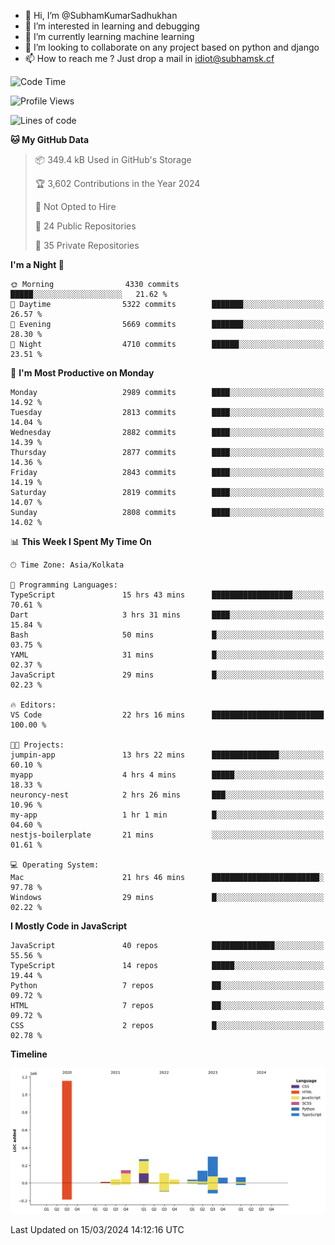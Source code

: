 - 👋 Hi, I’m @SubhamKumarSadhukhan
- 👀 I’m interested in learning and debugging
- 🌱 I’m currently learning machine learning
- 💞️ I’m looking to collaborate on any project based on python and django
- 📫 How to reach me ?
      Just drop a mail in idiot@subhamsk.cf

<!---
SubhamKumarSadhukhan/SubhamKumarSadhukhan is a ✨ special ✨ repository because its `README.md` (this file) appears on your GitHub profile.
You can click the Preview link to take a look at your changes.
--->


<!--START_SECTION:waka-->
![Code Time](http://img.shields.io/badge/Code%20Time-2%2C009%20hrs%205%20mins-blue)

![Profile Views](http://img.shields.io/badge/Profile%20Views-1-blue)

![Lines of code](https://img.shields.io/badge/From%20Hello%20World%20I%27ve%20Written-2.4%20million%20lines%20of%20code-blue)

**🐱 My GitHub Data** 

> 📦 349.4 kB Used in GitHub's Storage 
 > 
> 🏆 3,602 Contributions in the Year 2024
 > 
> 🚫 Not Opted to Hire
 > 
> 📜 24 Public Repositories 
 > 
> 🔑 35 Private Repositories 
 > 
**I'm a Night 🦉** 

```text
🌞 Morning                4330 commits        █████░░░░░░░░░░░░░░░░░░░░   21.62 % 
🌆 Daytime                5322 commits        ███████░░░░░░░░░░░░░░░░░░   26.57 % 
🌃 Evening                5669 commits        ███████░░░░░░░░░░░░░░░░░░   28.30 % 
🌙 Night                  4710 commits        ██████░░░░░░░░░░░░░░░░░░░   23.51 % 
```
📅 **I'm Most Productive on Monday** 

```text
Monday                   2989 commits        ████░░░░░░░░░░░░░░░░░░░░░   14.92 % 
Tuesday                  2813 commits        ████░░░░░░░░░░░░░░░░░░░░░   14.04 % 
Wednesday                2882 commits        ████░░░░░░░░░░░░░░░░░░░░░   14.39 % 
Thursday                 2877 commits        ████░░░░░░░░░░░░░░░░░░░░░   14.36 % 
Friday                   2843 commits        ████░░░░░░░░░░░░░░░░░░░░░   14.19 % 
Saturday                 2819 commits        ████░░░░░░░░░░░░░░░░░░░░░   14.07 % 
Sunday                   2808 commits        ████░░░░░░░░░░░░░░░░░░░░░   14.02 % 
```


📊 **This Week I Spent My Time On** 

```text
🕑︎ Time Zone: Asia/Kolkata

💬 Programming Languages: 
TypeScript               15 hrs 43 mins      ██████████████████░░░░░░░   70.61 % 
Dart                     3 hrs 31 mins       ████░░░░░░░░░░░░░░░░░░░░░   15.84 % 
Bash                     50 mins             █░░░░░░░░░░░░░░░░░░░░░░░░   03.75 % 
YAML                     31 mins             █░░░░░░░░░░░░░░░░░░░░░░░░   02.37 % 
JavaScript               29 mins             █░░░░░░░░░░░░░░░░░░░░░░░░   02.23 % 

🔥 Editors: 
VS Code                  22 hrs 16 mins      █████████████████████████   100.00 % 

🐱‍💻 Projects: 
jumpin-app               13 hrs 22 mins      ███████████████░░░░░░░░░░   60.10 % 
myapp                    4 hrs 4 mins        █████░░░░░░░░░░░░░░░░░░░░   18.33 % 
neuroncy-nest            2 hrs 26 mins       ███░░░░░░░░░░░░░░░░░░░░░░   10.96 % 
my-app                   1 hr 1 min          █░░░░░░░░░░░░░░░░░░░░░░░░   04.60 % 
nestjs-boilerplate       21 mins             ░░░░░░░░░░░░░░░░░░░░░░░░░   01.61 % 

💻 Operating System: 
Mac                      21 hrs 46 mins      ████████████████████████░   97.78 % 
Windows                  29 mins             █░░░░░░░░░░░░░░░░░░░░░░░░   02.22 % 
```

**I Mostly Code in JavaScript** 

```text
JavaScript               40 repos            ██████████████░░░░░░░░░░░   55.56 % 
TypeScript               14 repos            █████░░░░░░░░░░░░░░░░░░░░   19.44 % 
Python                   7 repos             ██░░░░░░░░░░░░░░░░░░░░░░░   09.72 % 
HTML                     7 repos             ██░░░░░░░░░░░░░░░░░░░░░░░   09.72 % 
CSS                      2 repos             █░░░░░░░░░░░░░░░░░░░░░░░░   02.78 % 
```



**Timeline**

![Lines of Code chart](https://raw.githubusercontent.com/SubhamKumarSadhukhan/SubhamKumarSadhukhan/main/assets/bar_graph.png)


 Last Updated on 15/03/2024 14:12:16 UTC
<!--END_SECTION:waka-->
